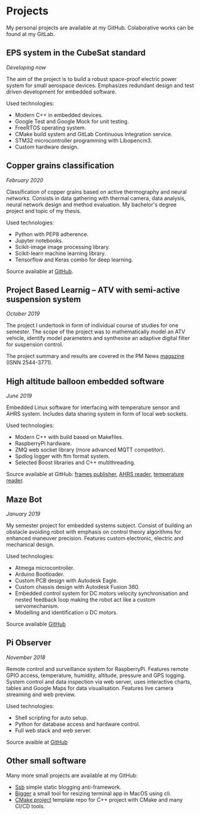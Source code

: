 # Projects

My personal projects are available at my GitHub.
Colaborative works can be found at my GitLab.

## EPS system in the CubeSat standard

*Developing now*

The aim of the project is to build a robust space-proof electric power
system for small aerospace devices.
Emphasizes redundant design and test driven development for embedded software.

Used technologies:

* Modern C++ in embedded devices.
* Google Test and Google Mock for unit testing.
* FreeRTOS operating system.
* CMake build system and GitLab Continuous Integration service.
* STM32 microcontroller programming with Libopencm3.
* Custom hardware design.

## Copper grains classification

*February 2020*

Classification of copper grains based on active thermography and neural
networks.
Consists in data gathering with thermal camera, data analysis, neural
network design and method evaluation.
My bachelor's degree project and topic of my thesis.

Used technologies:

* Python with PEP8 adherence.
* Jupyter notebooks.
* Scikit-image image processing library.
* Scikit-learn machine learning library.
* Tensorflow and Keras combo for deep learning.

Source available at
[GitHub](https://github.com/maciejzj/copper-grains-classification).

## Project Based Learnig – ATV with semi-active suspension system

*October 2019*

The project I undertook in form of individual course of studies for one
semester.
The scope of the project was to mathematically model an ATV vehicle,
identify model parameters and synthesise an adaptive digital filter for suspension
control.

The project summary and results are covered in the PM News
[magazine](https://delibra.bg.polsl.pl/dlibra/publication/55742)
(ISNN 2544-3771).

## High altitude balloon embedded software

*June 2019*

Embedded Linux software for interfacing with temperature sensor and AHRS system.
Includes data sharing system in form of local web sockets.

Used technologies:

* Modern C++ with build based on Makefiles.
* RaspberryPi hardware.
* ZMQ web socket library (more advanced MQTT competitor).
* Spdlog logger with ftm format system.
* Selected Boost libraries and C++ multithreading.

Source available at GitHub:
[frames publisher](https://github.com/maciejzj/strato-frames-publisher),
[AHRS reader](https://github.com/maciejzj/stratosphere-ahrs),
[temperature reader](https://github.com/maciejzj/stratosphere-cpu-temp).

## Maze Bot

*January 2019*

My semester project for embedded systems subject.
Consist of building an obstacle avoiding robot with emphasis on control theory
algorithms for enhanced maneuver precision.
Features custom electronic, electric and mechanical design.

Used technologies:

* Atmega microcontroller.
* Arduino Bootloader.
* Custom PCB design with Autodesk Eagle.
* Custom chassis design with Autodesk Fusion 360.
* Embedded control system for DC motors velocity synchronisation and nested
  feedback loop making the robot act like a custom servomechanism.
* Modelling and identification o DC motors.

Source available [GitHub](https://github.com/maciejzj/maze-bot)

## Pi Observer

*November 2018*

Remote control and surveillance system for RaspberryPi.
Features remote GPIO access, temperature, humidity, altitude, pressure and
GPS logging.
System control and data inspection via web server, uses interactive charts, tables
and Google Maps for data visualisation.
Features live camera streaming and web preview.

Used technologies:

* Shell scripting for auto setup.
* Python for database access and hardware control.
* Full web stack and web server.

Source avaible at [GitHub](https://github.com/maciejzj/maze-bot)

## Other small software

Many more small projects are available at my GitHub:

* [Ssb](https://github.com/maciejzj/ssb)
  simple static blogging anti-framework.
* [Bigger](https://github.com/maciejzj/bigger)
  a small tool for resizing terminal app in MacOS using cli.
* [CMake project](https://github.com/maciejzj/cmake-project)
  template repo for C++ project with CMake and many CI/CD tools.
